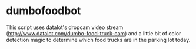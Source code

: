 dumbofoodbot
============

This script uses datalot's dropcam video stream (http://www.datalot.com/dumbo-food-truck-cam) and a little bit of color detection magic to determine which food trucks are in the parking lot today.
